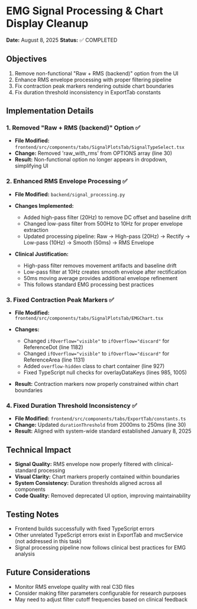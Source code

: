 # EMG Signal Processing & Chart Display Cleanup
**Date:** August 8, 2025
**Status:** ✅ COMPLETED

## Objectives
1. Remove non-functional "Raw + RMS (backend)" option from the UI
2. Enhance RMS envelope processing with proper filtering pipeline
3. Fix contraction peak markers rendering outside chart boundaries
4. Fix duration threshold inconsistency in ExportTab constants

## Implementation Details

### 1. Removed "Raw + RMS (backend)" Option ✅
- **File Modified:** `frontend/src/components/tabs/SignalPlotsTab/SignalTypeSelect.tsx`
- **Change:** Removed 'raw_with_rms' from OPTIONS array (line 30)
- **Result:** Non-functional option no longer appears in dropdown, simplifying UI

### 2. Enhanced RMS Envelope Processing ✅
- **File Modified:** `backend/signal_processing.py`
- **Changes Implemented:**
  - Added high-pass filter (20Hz) to remove DC offset and baseline drift
  - Changed low-pass filter from 500Hz to 10Hz for proper envelope extraction
  - Updated processing pipeline: Raw → High-pass (20Hz) → Rectify → Low-pass (10Hz) → Smooth (50ms) → RMS Envelope
  
- **Clinical Justification:**
  - High-pass filter removes movement artifacts and baseline drift
  - Low-pass filter at 10Hz creates smooth envelope after rectification
  - 50ms moving average provides additional envelope refinement
  - This follows standard EMG processing best practices

### 3. Fixed Contraction Peak Markers ✅
- **File Modified:** `frontend/src/components/tabs/SignalPlotsTab/EMGChart.tsx`
- **Changes:**
  - Changed `ifOverflow="visible"` to `ifOverflow="discard"` for ReferenceDot (line 1182)
  - Changed `ifOverflow="visible"` to `ifOverflow="discard"` for ReferenceArea (line 1131)
  - Added `overflow-hidden` class to chart container (line 927)
  - Fixed TypeScript null checks for overlayDataKeys (lines 985, 1005)
  
- **Result:** Contraction markers now properly constrained within chart boundaries

### 4. Fixed Duration Threshold Inconsistency ✅
- **File Modified:** `frontend/src/components/tabs/ExportTab/constants.ts`
- **Change:** Updated `durationThreshold` from 2000ms to 250ms (line 30)
- **Result:** Aligned with system-wide standard established January 8, 2025

## Technical Impact
- **Signal Quality:** RMS envelope now properly filtered with clinical-standard processing
- **Visual Clarity:** Chart markers properly contained within boundaries
- **System Consistency:** Duration thresholds aligned across all components
- **Code Quality:** Removed deprecated UI option, improving maintainability

## Testing Notes
- Frontend builds successfully with fixed TypeScript errors
- Other unrelated TypeScript errors exist in ExportTab and mvcService (not addressed in this task)
- Signal processing pipeline now follows clinical best practices for EMG analysis

## Future Considerations
- Monitor RMS envelope quality with real C3D files
- Consider making filter parameters configurable for research purposes
- May need to adjust filter cutoff frequencies based on clinical feedback